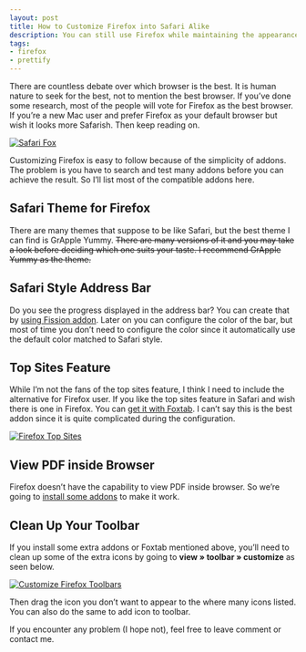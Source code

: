 ```yaml
---
layout: post
title: How to Customize Firefox into Safari Alike
description: You can still use Firefox while maintaining the appearance of elegant Safari in OS X.
tags:
- firefox
- prettify
---
```

There are countless debate over which browser is the best. It is human nature to seek for the best, not to mention the best browser. If you’ve done some research, most of the people will vote for Firefox as the best browser. If you’re a new Mac user and prefer Firefox as your default browser but wish it looks more Safarish. Then keep reading on.

[ ![Safari Fox][img1] ](http://images.sayzlim.net/2010/07/safarifox_preview.jpg "Safari Fox")

[img1]: http://images.sayzlim.net/2010/07/safarifox_preview.jpg "Safari Fox"

Customizing Firefox is easy to follow because of the simplicity of addons. The problem is you have to search and test many addons before you can achieve the result. So I’ll list most of the compatible addons here.

## Safari Theme for Firefox

There are many themes that suppose to be like Safari, but the best theme I can find is GrApple Yummy. <del>There are many versions of it and you may take a look before deciding which one suits your taste. I recommend GrApple Yummy as the theme.</del>

## Safari Style Address Bar

Do you see the progress displayed in the address bar? You can create that by [using Fission addon][2]. Later on you can configure the color of the bar, but most of time you don’t need to configure the color since it automatically use the default color matched to Safari style.

## Top Sites Feature

While I’m not the fans of the top sites feature, I think I need to include the alternative for Firefox user. If you like the top sites feature in Safari and wish there is one in Firefox. You can [get it with Foxtab][3]. I can’t say this is the best addon since it is quite complicated during the configuration.

[ ![Firefox Top Sites][img2] ](http://images.sayzlim.net/2010/07/safarifox_tab.jpg "Firefox Top Sites")

[img2]: http://images.sayzlim.net/2010/07/safarifox_tab.jpg "Firefox Top Sites"

## View PDF inside Browser

Firefox doesn’t have the capability to view PDF inside browser. So we’re going to [install some addons](https://addons.mozilla.org/en-US/firefox/addon/7518/) to make it work.

## Clean Up Your Toolbar

If you install some extra addons or Foxtab mentioned above, you’ll need to clean up some of the extra icons by going to **view » toolbar » customize** as seen below.

[ ![Customize Firefox Toolbars][img3] ](http://images.sayzlim.net/2010/07/safarifox_customize.jpg "Customize Firefox Toolbars")

[img3]: http://images.sayzlim.net/2010/07/safarifox_customize.jpg "Customize Firefox Toolbars"

Then drag the icon you don’t want to appear to the where many icons listed. You can also do the same to add icon to toolbar.

If you encounter any problem (I hope not), feel free to leave comment or contact me.

[1]: http://forums.mozillazine.org/viewtopic.php?t=589797 "GrApple theme stuff ... • mozillaZine Forums"
[2]: https://addons.mozilla.org/En-us/firefox/addon/fission/ "Fission :: Add-ons for Firefox - Mozilla Add-ons"
[3]: https://addons.mozilla.org/en-us/firefox/addon/foxtab/ "FoxTab :: Add-ons for Firefox - Mozilla Add-ons"
